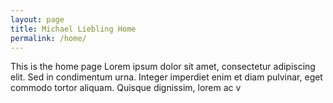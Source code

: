 ```yaml
---
layout: page
title: Michael Liebling Home 
permalink: /home/
---
```


This is the home page
Lorem ipsum dolor sit amet, consectetur adipiscing elit. Sed in condimentum urna. Integer imperdiet enim et diam pulvinar, eget commodo tortor aliquam. Quisque dignissim, lorem ac v
